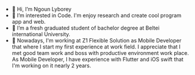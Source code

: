 - 👋 Hi, I’m Ngoun Lyborey
- 👀 I’m interested in Code. I'm enjoy research and create cool program app and web.
- 🌱 I’m a fresh graduated student of bachelor degree at Beltei international University.
- 💞️ Nowadays, I'm working at Z1 Flexible Solution as Mobile Developer that where I start my first experience at work field. I appreciate that I met good team work and boss with productive environment work place. As Mobile Developer, I have experience with Flutter and iOS swift that I'm working on it nearly 2 years.

<!---
Lyborey/Lyborey is a ✨ special ✨ repository because its `README.md` (this file) appears on your GitHub profile.
You can click the Preview link to take a look at your changes.
--->

